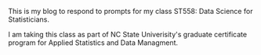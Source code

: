 This is my blog to respond to prompts for my class ST558: Data Science for Statisticians.

I am taking this class as part of NC State Univerisity's graduate certificate program for Applied Statistics and Data Managment.
